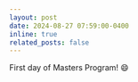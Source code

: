 ```yaml
---
layout: post
date: 2024-08-27 07:59:00-0400
inline: true
related_posts: false
---
```


First day of Masters Program! :smile:
